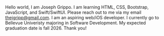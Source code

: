 Hello world, I am Joseph Grippo.
I am learning HTML, CSS, Bootstrap, JavaScript, and Swift/SwiftUI.
Please reach out to me via my email thejgripp@gmail.com.
I am an aspiring web/iOS developer.
I currently go to Bellevue Univeristy majoring in Software Development.
My expected graduation date is fall 2026.
Thank you!
